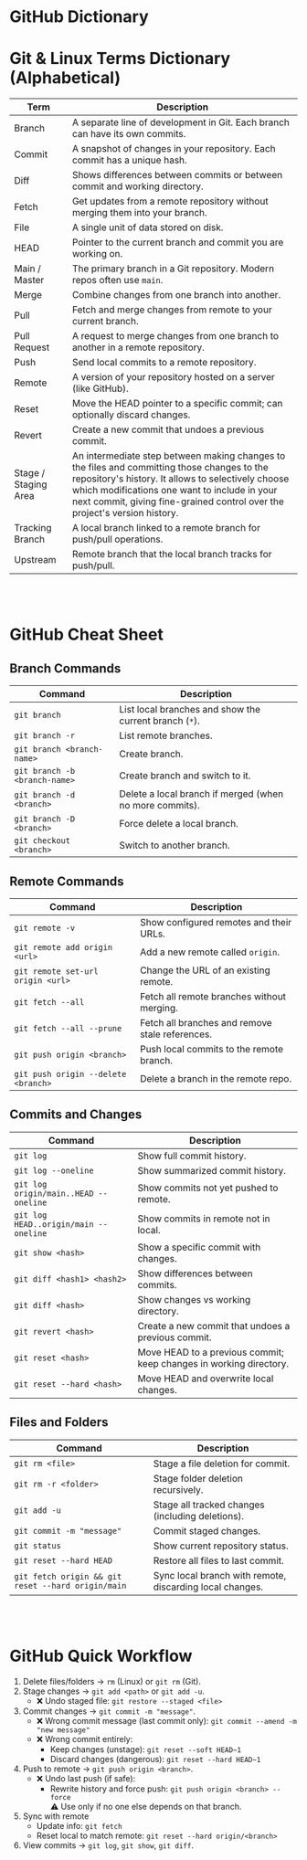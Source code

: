 # GitHub Dictionary

# Git & Linux Terms Dictionary (Alphabetical)

| Term | Description |
|------|-------------|
| Branch | A separate line of development in Git. Each branch can have its own commits. |
| Commit | A snapshot of changes in your repository. Each commit has a unique hash. |
| Diff | Shows differences between commits or between commit and working directory. |
| Fetch | Get updates from a remote repository without merging them into your branch. |
| File | A single unit of data stored on disk. |
| HEAD | Pointer to the current branch and commit you are working on. |
| Main / Master | The primary branch in a Git repository. Modern repos often use `main`. |
| Merge | Combine changes from one branch into another. |
| Pull | Fetch and merge changes from remote to your current branch. |
| Pull Request | A request to merge changes from one branch to another in a remote repository. |
| Push | Send local commits to a remote repository. |
| Remote | A version of your repository hosted on a server (like GitHub). |
| Reset | Move the HEAD pointer to a specific commit; can optionally discard changes. |
| Revert | Create a new commit that undoes a previous commit. |
| Stage / Staging Area | An intermediate step between making changes to the files and committing those changes to the repository's history. It allows to selectively choose which modifications one want to include in your next commit, giving fine-grained control over the project's version history. |
| Tracking Branch | A local branch linked to a remote branch for push/pull operations. |
| Upstream | Remote branch that the local branch tracks for push/pull. |



<br>
<br>

# GitHub Cheat Sheet

## Branch Commands

| Command | Description |
| ----------- | ----------- |
| `git branch` | List local branches and show the current branch (`*`).  |
| `git branch -r` | List remote branches. |
| `git branch <branch-name>` | Create branch. |
| `git branch -b <branch-name>` | Create branch and switch to it. |
| `git branch -d <branch>` | Delete a local branch if merged (when no more commits). |
| `git branch -D <branch>` | Force delete a local branch. |
| `git checkout <branch>` | Switch to another branch. |

## Remote Commands

| Command | Description |
|---------|-------------|
| `git remote -v` | Show configured remotes and their URLs. |
| `git remote add origin <url>` | Add a new remote called `origin`. |
| `git remote set-url origin <url>` | Change the URL of an existing remote. |
| `git fetch --all` | Fetch all remote branches without merging. |
| `git fetch --all --prune` | Fetch all branches and remove stale references. |
| `git push origin <branch>` | Push local commits to the remote branch. |
| `git push origin --delete <branch>` | Delete a branch in the remote repo. |

## Commits and Changes

| Command | Description |
|---------|-------------|
| `git log` | Show full commit history. |
| `git log --oneline` | Show summarized commit history. |
| `git log origin/main..HEAD --oneline` | Show commits not yet pushed to remote. |
| `git log HEAD..origin/main --oneline` | Show commits in remote not in local. |
| `git show <hash>` | Show a specific commit with changes. |
| `git diff <hash1> <hash2>` | Show differences between commits. |
| `git diff <hash>` | Show changes vs working directory. |
| `git revert <hash>` | Create a new commit that undoes a previous commit. |
| `git reset <hash>` | Move HEAD to a previous commit; keep changes in working directory. |
| `git reset --hard <hash>` | Move HEAD and overwrite local changes. |

## Files and Folders

| Command | Description |
|---------|-------------|
| `git rm <file>` | Stage a file deletion for commit. |
| `git rm -r <folder>` | Stage folder deletion recursively. |
| `git add -u` | Stage all tracked changes (including deletions). |
| `git commit -m "message"` | Commit staged changes. |
| `git status` | Show current repository status. |
| `git reset --hard HEAD` | Restore all files to last commit. |
| `git fetch origin && git reset --hard origin/main` | Sync local branch with remote, discarding local changes. |

<br>
<br>

# GitHub Quick Workflow

1. Delete files/folders → `rm` (Linux) or `git rm` (Git).  
2. Stage changes → `git add <path>` or `git add -u`.  
    - ❌ Undo staged file: `git restore --staged <file>` 
3. Commit changes → `git commit -m "message"`.  
    - ❌ Wrong commit message (last commit only): `git commit --amend -m "new message"`  
    - ❌ Wrong commit entirely:  
        - Keep changes (unstage): `git reset --soft HEAD~1`  
        - Discard changes (dangerous): `git reset --hard HEAD~1`  
4. Push to remote → `git push origin <branch>`.  
    - ❌ Undo last push (if safe):  
        - Rewrite history and force push: `git push origin <branch> --force`  
        ⚠️ Use only if no one else depends on that branch.  
5. Sync with remote
    - Update info: `git fetch`  
    - Reset local to match remote: `git reset --hard origin/<branch>`  
6. View commits → `git log`, `git show`, `git diff`.  
